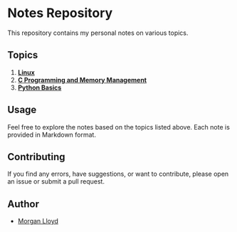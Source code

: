 # Notes Repository

This repository contains my personal notes on various topics.

## Topics

1. [**Linux**](Linux.md)
2. [**C Programming and Memory Management**](C_Programming.md)
3. [**Python Basics**](Python_Basics.md)


## Usage

Feel free to explore the notes based on the topics listed above. Each note is provided in Markdown format.

## Contributing

If you find any errors, have suggestions, or want to contribute, please open an issue or submit a pull request.


## Author

- [Morgan Lloyd](https://github.com/morgoob)
